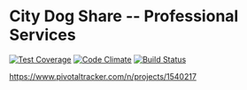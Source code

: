 City Dog Share -- Professional Services
=======================================

[![Test Coverage](https://codeclimate.com/github/abhishek776/cds-prof-services/badges/coverage.svg)](https://codeclimate.com/github/abhishek776/cds-prof-services/coverage)
[![Code Climate](https://codeclimate.com/github/abhishek776/cds-prof-services/badges/gpa.svg)](https://codeclimate.com/github/abhishek776/cds-prof-services)
[![Build Status](https://travis-ci.org/abhishek776/cds-prof-services.svg?branch=master)](https://travis-ci.org/abhishek776/cds-prof-services)

https://www.pivotaltracker.com/n/projects/1540217
